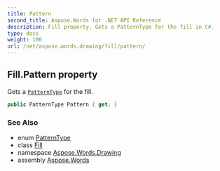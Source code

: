 ```yaml
---
title: Pattern
second_title: Aspose.Words for .NET API Reference
description: Fill property. Gets a PatternType for the fill in C#.
type: docs
weight: 100
url: /net/aspose.words.drawing/fill/pattern/
---
```

## Fill.Pattern property

Gets a [`PatternType`](../../patterntype/) for the fill.

```csharp
public PatternType Pattern { get; }
```

### See Also

* enum [PatternType](../../patterntype/)
* class [Fill](../)
* namespace [Aspose.Words.Drawing](../../fill/)
* assembly [Aspose.Words](../../../)
